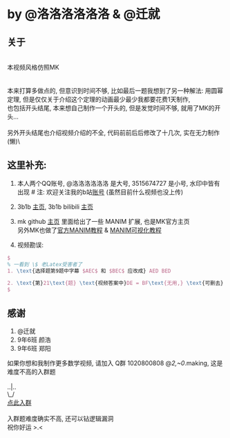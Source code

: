 # by @洛洛洛洛洛洛 & @迁就

## 关于
\
本视频风格仿照MK\
\
\
本来打算多做点的, 但意识到时间不够, 比如最后一题我想到了另一种解法: 用圆幂定理, 但是仅仅关于介绍这个定理的动画最少最少我都要花费1天制作,\
也包括开头结尾, 本来想自己制作一个开头的, 但是发觉时间不够, 就用了MK的开头...\
\
另外开头结尾也介绍视频介绍的不全, 代码前前后后修改了十几次, 实在无力制作 (懒)\

## 这里补充:
1. 本人两个QQ账号, @洛洛洛洛洛洛 是大号, 3515674727 是小号, 水印中皆有出现 # 注: 欢迎关注我的b站[账号](https://space.bilibili.com/454900832) (虽然目前什么视频也没上传)

2. 3b1b [主页](https://www.3blue1brown.com), 3b1b bilibili [主页](https://space.bilibili.com/88461692/)

3. mk github [主页](https://github.com/manim-kindergarten) 里面给出了一些 MANIM 扩展, 也是MK官方主页\
另外MK也做了[官方MANIM教程](https://manim.ml) & [MANIM可视化教程](https://space.bilibili.com/171431343/favlist)


5. 视频勘误:
```tex
$
% 一看到 \$ 老Latex受害者了
1. \text{选择题第9题中字幕 $AEC$ 和 $BEC$ 应改成} AED BED

2. \text{第}21\text{题} \text{视频答案中}DE = BF\text{无用,} \text{可删去}
$
```

## 感谢

1. @迁就
2. 9年6班 颜浩 
3. 9年6班 郑阳

如果你想和我制作更多数学视频, 请加入 Q群 1020800808 @_2,~0_.making, 这是难度不高的入群题 \
\
 ..|..   \
\\\_/  
[点此入群](https://paste.ubuntu.com/p/9RWftyZXmy/)\
\
入群题难度确实不高, 还可以钻逻辑漏洞\
祝你好运 >.<

